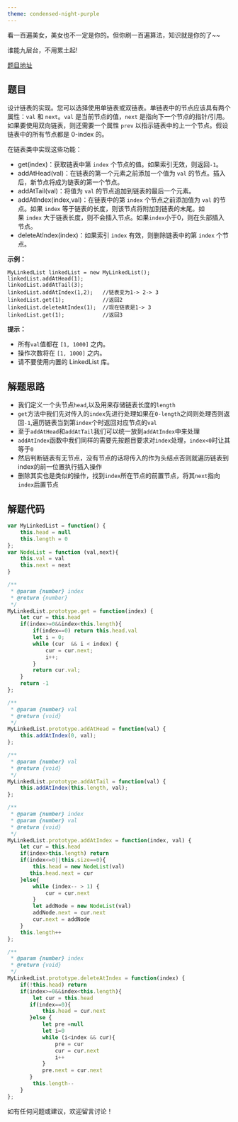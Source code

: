```yaml
---
theme: condensed-night-purple
---
```


看一百遍美女，美女也不一定是你的。但你刷一百遍算法，知识就是你的了~~

谁能九层台，不用累土起!

[题目地址](https://leetcode-cn.com/problems/design-linked-list/)

<!-- more -->


## 题目

设计链表的实现。您可以选择使用单链表或双链表。单链表中的节点应该具有两个属性：`val` 和 `next`。`val` 是当前节点的值，`next` 是指向下一个节点的指针/引用。如果要使用双向链表，则还需要一个属性 `prev` 以指示链表中的上一个节点。假设链表中的所有节点都是 0-index 的。

在链表类中实现这些功能：

- get(index)：获取链表中第 `index` 个节点的值。如果索引无效，则返回`-1`。
- addAtHead(val)：在链表的第一个元素之前添加一个值为 `val` 的节点。插入后，新节点将成为链表的第一个节点。
- addAtTail(val)：将值为 `val` 的节点追加到链表的最后一个元素。
- addAtIndex(index,val)：在链表中的第 `index` 个节点之前添加值为 `val` 的节点。如果 `index` 等于链表的长度，则该节点将附加到链表的末尾。如果 `index` 大于链表长度，则不会插入节点。如果`index`小于0，则在头部插入节点。
- deleteAtIndex(index)：如果索引 `index` 有效，则删除链表中的第 `index` 个节点。

**示例：**

```
MyLinkedList linkedList = new MyLinkedList();
linkedList.addAtHead(1);
linkedList.addAtTail(3);
linkedList.addAtIndex(1,2);   //链表变为1-> 2-> 3
linkedList.get(1);            //返回2
linkedList.deleteAtIndex(1);  //现在链表是1-> 3
linkedList.get(1);            //返回3
```

**提示：**
-   所有`val`值都在 `[1, 1000]` 之内。
-   操作次数将在 `[1, 1000]` 之内。
-   请不要使用内置的 LinkedList 库。

## 解题思路

- 我们定义一个头节点`head`,以及用来存储链表长度的`length`
- `get`方法中我们先对传入的`index`先进行处理如果在`0-length`之间则处理否则返回`-1`,遍历链表当到第`index`个时返回对应节点的`val`
- 至于`addAtHead`和`addAtTail`我们可以统一放到`addAtIndex`中来处理
- `addAtIndex`函数中我们同样的需要先按题目要求对`index`处理，`index<0`时让其等于`0`
- 然后判断链表有无节点，没有节点的话将传入的作为头结点否则就遍历链表到index的前一位置执行插入操作
- 删除其实也是类似的操作，找到`index`所在节点的前置节点，将其`next`指向`index`后置节点


## 解题代码

```js
var MyLinkedList = function() {
    this.head = null
    this.length = 0
};
var NodeList = function (val,next){
    this.val = val
    this.next = next
}

/**
 * @param {number} index
 * @return {number}
 */
MyLinkedList.prototype.get = function(index) {
    let cur = this.head
    if(index>=0&&index<this.length){
        if(index==0) return this.head.val
        let i = 0;
        while (cur  && i < index) {
            cur = cur.next;
            i++;
        }
        return cur.val;
    }
    return -1
};

/**
 * @param {number} val
 * @return {void}
 */
MyLinkedList.prototype.addAtHead = function(val) {
    this.addAtIndex(0, val);
};

/**
 * @param {number} val
 * @return {void}
 */
MyLinkedList.prototype.addAtTail = function(val) {
    this.addAtIndex(this.length, val);
};

/**
 * @param {number} index
 * @param {number} val
 * @return {void}
 */
MyLinkedList.prototype.addAtIndex = function(index, val) {
    let cur = this.head
    if(index>this.length) return
    if(index<=0||this.size==0){
        this.head = new NodeList(val)
       this.head.next = cur
    }else{
        while (index-- > 1) {
            cur = cur.next
        }
        let addNode = new NodeList(val)
        addNode.next = cur.next
        cur.next = addNode
    }
    this.length++
};

/**
 * @param {number} index
 * @return {void}
 */
MyLinkedList.prototype.deleteAtIndex = function(index) {
    if(!this.head) return
    if(index>=0&&index<this.length){
        let cur = this.head
       if(index==0){
           this.head = cur.next
       }else {
           let pre =null
           let i=0
           while (i<index && cur){
               pre = cur
               cur = cur.next
               i++
           }
           pre.next = cur.next
       }
        this.length--
    }
};
```
如有任何问题或建议，欢迎留言讨论！

